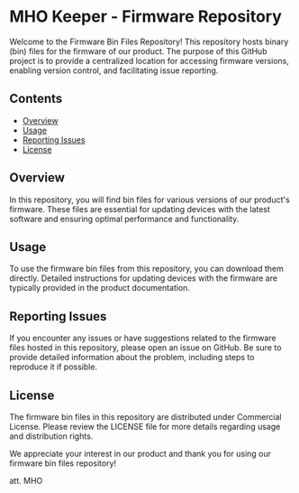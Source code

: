 # MHO Keeper - Firmware Repository

Welcome to the Firmware Bin Files Repository! This repository hosts binary (bin) files for the firmware of our product. The purpose of this GitHub project is to provide a centralized location for accessing firmware versions, enabling version control, and facilitating issue reporting.

## Contents

- [Overview](#overview)
- [Usage](#usage)
- [Reporting Issues](#reporting-issues)
- [License](#license)

## Overview

In this repository, you will find bin files for various versions of our product's firmware. These files are essential for updating devices with the latest software and ensuring optimal performance and functionality.

## Usage

To use the firmware bin files from this repository, you can download them directly. Detailed instructions for updating devices with the firmware are typically provided in the product documentation.

## Reporting Issues

If you encounter any issues or have suggestions related to the firmware files hosted in this repository, please open an issue on GitHub. Be sure to provide detailed information about the problem, including steps to reproduce it if possible.

## License

The firmware bin files in this repository are distributed under Commercial License. Please review the LICENSE file for more details regarding usage and distribution rights.

We appreciate your interest in our product and thank you for using our firmware bin files repository!


att. MHO
